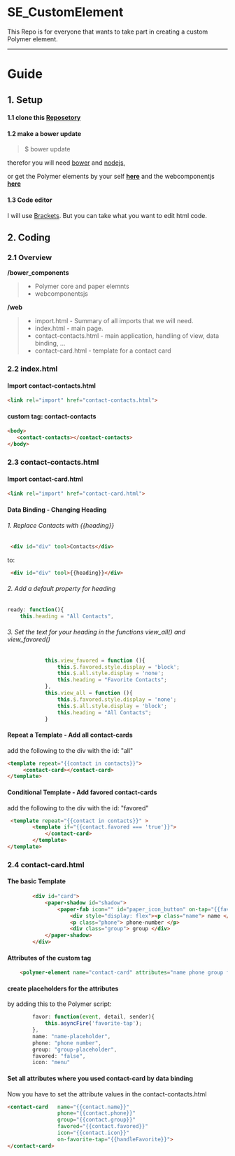 SE_CustomElement
================

This Repo is for everyone that wants to take part in creating a custom Polymer element.

***

# Guide

## 1. Setup

#### 1.1 clone this [Reposetory](https://github.com/KimSchreier/SE_CustomElement.git)


#### 1.2 make a bower update

> $ bower update 

therefor you will need [bower](http://bower.io/) and [nodejs](http://nodejs.org/), 

or get the Polymer elements by your self [**here**](https://www.polymer-project.org/docs/start/getting-the-code.html) and the webcomponentjs [**here**](https://github.com/webcomponents/webcomponentsjs)

#### 1.3 Code editor

I will use [Brackets](http://brackets.io/). But you can take what you want to edit html code.

## 2. Coding

### 2.1 Overview

**/bower_components**
> * Polymer core and paper elemnts
> * webcomponentsjs

**/web**
> * import.html - Summary of all imports that we will need.
> * index.html - main page.
> * contact-contacts.html - main application, handling of view, data binding, ...
> * contact-card.html - template for a contact card


### 2.2 index.html
 
#### Import contact-contacts.html
```html
<link rel="import" href="contact-contacts.html">
```

#### custom tag: contact-contacts
```html
<body>
   <contact-contacts></contact-contacts>
</body>
```

### 2.3 contact-contacts.html



#### Import contact-card.html

```html
<link rel="import" href="contact-card.html">
```


#### Data Binding - Changing Heading 

###### 1. Replace Contacts with {{heading}} 

```html
 <div id="div" tool>Contacts</div>
```
to:

```html
 <div id="div" tool>{{heading}}</div>
```
###### 2. Add a default property for heading
```javascript
ready: function(){
    this.heading = "All Contacts",       
```
###### 3. Set the text for your heading in the functions view_all() and view_favored()
```javascript
            this.view_favored = function (){
                this.$.favored.style.display = 'block';
                this.$.all.style.display = 'none';
                this.heading = "Favorite Contacts";
            },
            this.view_all = function (){
                this.$.favored.style.display = 'none';
                this.$.all.style.display = 'block';
                this.heading = "All Contacts";
            }
```

#### Repeat a Template - Add all contact-cards

add the following to the div with the id: "all"
```html
<template repeat="{{contact in contacts}}">
     <contact-card></contact-card>
</template>
```

#### Conditional Template - Add favored contact-cards

add the following to the div with the id: "favored"
```html
 <template repeat="{{contact in contacts}}" >
        <template if="{{contact.favored === 'true'}}">
            </contact-card>
        </template>
</template>
```

### 2.4 contact-card.html

#### The basic Template
```html
        <div id="card">
            <paper-shadow id="shadow">
                <paper-fab icon="" id="paper_icon_button" on-tap="{{favor}}"></paper-fab>
                    <div style="display: flex"><p class="name"> name </p></div> 
                    <p class="phone"> phone-number </p>
                    <div class="group"> group </div>   
            </paper-shadow>
        </div>
```

#### Attributes of the custom tag

```html
    <polymer-element name="contact-card" attributes="name phone group favored icon on-favorite-tap">
```

#### create placeholders for the attributes

by adding this to the Polymer script:

```javascript
        favor: function(event, detail, sender){
            this.asyncFire('favorite-tap');
        },
        name: "name-placeholder",
        phone: "phone number",
        group: "group-placeholder",
        favored: "false",
        icon: "menu"
 ```         

#### Set all attributes where you used contact-card by data binding

Now you have to set the attribute values in the contact-contacts.html

```html
<contact-card   name="{{contact.name}}" 
                phone="{{contact.phone}}" 
                group="{{contact.group}}" 
                favored="{{contact.favored}}"  
                icon="{{contact.icon}}"
                on-favorite-tap="{{handleFavorite}}">
</contact-card>
 ```    
 